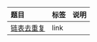 

| 题目                                                                | 标签 | 说明 |
| :------------------------------------------------------------------ | :--- | :--- |
| [链表去重复](./src/main/java/org/luvx/question/link/RemoveMul.java) | link |      |
